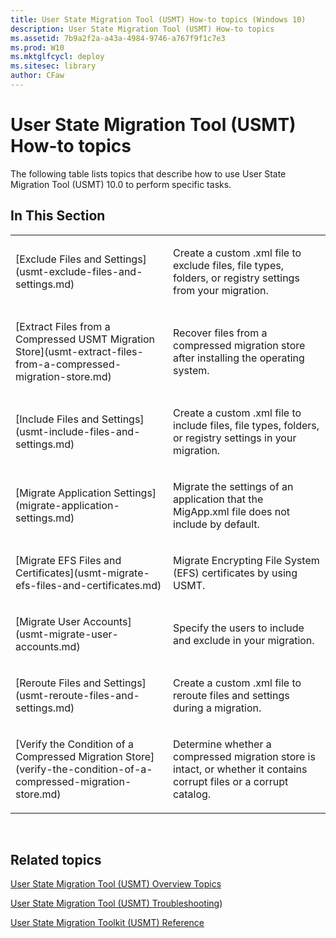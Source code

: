 ```yaml
---
title: User State Migration Tool (USMT) How-to topics (Windows 10)
description: User State Migration Tool (USMT) How-to topics
ms.assetid: 7b9a2f2a-a43a-4984-9746-a767f9f1c7e3
ms.prod: W10
ms.mktglfcycl: deploy
ms.sitesec: library
author: CFaw
---
```


# User State Migration Tool (USMT) How-to topics


The following table lists topics that describe how to use User State Migration Tool (USMT) 10.0 to perform specific tasks.

## In This Section


<table>
<colgroup>
<col width="50%" />
<col width="50%" />
</colgroup>
<tbody>
<tr class="odd">
<td align="left"><p>[Exclude Files and Settings](usmt-exclude-files-and-settings.md)</p></td>
<td align="left"><p>Create a custom .xml file to exclude files, file types, folders, or registry settings from your migration.</p></td>
</tr>
<tr class="even">
<td align="left"><p>[Extract Files from a Compressed USMT Migration Store](usmt-extract-files-from-a-compressed-migration-store.md)</p></td>
<td align="left"><p>Recover files from a compressed migration store after installing the operating system.</p></td>
</tr>
<tr class="odd">
<td align="left"><p>[Include Files and Settings](usmt-include-files-and-settings.md)</p></td>
<td align="left"><p>Create a custom .xml file to include files, file types, folders, or registry settings in your migration.</p></td>
</tr>
<tr class="even">
<td align="left"><p>[Migrate Application Settings](migrate-application-settings.md)</p></td>
<td align="left"><p>Migrate the settings of an application that the MigApp.xml file does not include by default.</p></td>
</tr>
<tr class="odd">
<td align="left"><p>[Migrate EFS Files and Certificates](usmt-migrate-efs-files-and-certificates.md)</p></td>
<td align="left"><p>Migrate Encrypting File System (EFS) certificates by using USMT.</p></td>
</tr>
<tr class="even">
<td align="left"><p>[Migrate User Accounts](usmt-migrate-user-accounts.md)</p></td>
<td align="left"><p>Specify the users to include and exclude in your migration.</p></td>
</tr>
<tr class="odd">
<td align="left"><p>[Reroute Files and Settings](usmt-reroute-files-and-settings.md)</p></td>
<td align="left"><p>Create a custom .xml file to reroute files and settings during a migration.</p></td>
</tr>
<tr class="even">
<td align="left"><p>[Verify the Condition of a Compressed Migration Store](verify-the-condition-of-a-compressed-migration-store.md)</p></td>
<td align="left"><p>Determine whether a compressed migration store is intact, or whether it contains corrupt files or a corrupt catalog.</p></td>
</tr>
</tbody>
</table>

 

## Related topics


[User State Migration Tool (USMT) Overview Topics](usmt-topics.md)

[User State Migration Tool (USMT) Troubleshooting](usmt-troubleshooting.md))

[User State Migration Toolkit (USMT) Reference](usmt-reference.md)

 

 





